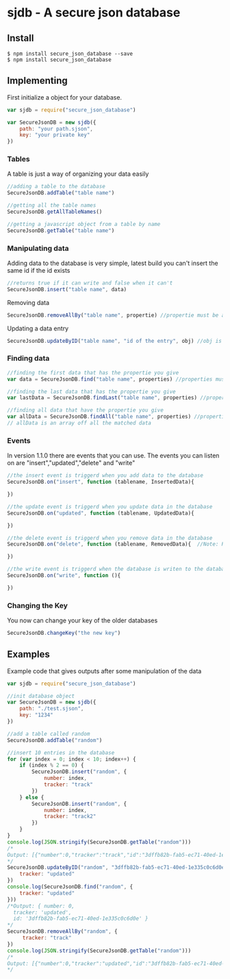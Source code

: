 # sjdb - A secure json database

## Install
```shell
$ npm install secure_json_database --save 
$ npm install secure_json_database
```

## Implementing
First initialize a object for your database.
```js
var sjdb = require("secure_json_database")

var SecureJsonDB = new sjdb({
    path: "your path.sjson",
    key: "your private key"
})
```

### Tables
A table is just a way of organizing your data easily

```js
//adding a table to the database
SecureJsonDB.addTable("table name")

//getting all the table names
SecureJsonDB.getAllTableNames()

//getting a javascript object from a table by name
SecureJsonDB.getTable("table name")
```

### Manipulating data
Adding data to the database is very simple, latest build you can't insert the same id if the id exists

```js
//returns true if it can write and false when it can't
SecureJsonDB.insert("table name", data)
```

Removing data

```js
SecureJsonDB.removeAllBy("table name", propertie) //propertie must be a object for example {id: "the id of a entry"}
```

Updating a data entry

```js
SecureJsonDB.updateByID("table name", "id of the entry", obj) //obj is an object with the uptedated data in it
```

### Finding data

```js
//finding the first data that has the propertie you give
var data = SecureJsonDB.find("table name", properties) //properties must be an object

//finding the last data that has the propertie you give
var lastData = SecureJsonDB.findLast("table name", properties) //properties must be an object

//finding all data that have the propertie you give
var allData = SecureJsonDB.findAll("table name", properties) //properties must be an object
// allData is an array off all the matched data
```

### Events

In version 1.1.0 there are events that you can use. The events you can listen on are "insert","updated","delete" and "write"

```js
//the insert event is triggerd when you add data to the database
SecureJsonDB.on("insert", function (tablename, InsertedData){

})

//the update event is triggerd when you update data in the database
SecureJsonDB.on("updated", function (tablename, UpdatedData){

})

//the delete event is triggerd when you remove data in the database
SecureJsonDB.on("delete", function (tablename, RemovedData){  //Note: RemovedData is an array of all entries that are removed 

})

//the write event is triggerd when the database is writen to the database file
SecureJsonDB.on("write", function (){

})
```

### Changing the Key

You now can change your key of the older databases 

```js
SecureJsonDB.changeKey("the new key")
``` 

## Examples

Example code that gives outputs after some manipulation of the data
```js
var sjdb = require("secure_json_database")

//init database object
var SecureJsonDB = new sjdb({
    path: "./test.sjson",
    key: "1234"
})

//add a table called random
SecureJsonDB.addTable("random")

//insert 10 entries in the database 
for (var index = 0; index < 10; index++) {
    if (index % 2 == 0) {
        SecureJsonDB.insert("random", {
            number: index,
            tracker: "track"
        })
    } else {
        SecureJsonDB.insert("random", {
            number: index,
            tracker: "track2"
        })
    }
}
console.log(JSON.stringify(SecureJsonDB.getTable("random")))
/*
Output: [{"number":0,"tracker":"track","id":"3dffb82b-fab5-ec71-40ed-1e335c0c6d0e"},{"number":1,"tracker":"track2","id":"0c59b061-7fcc-5aaf-3404-b0f9e04bebb5"},{"number":2,"tracker":"track","id":"9b38aa89-0f86-b2a3-8e01-378555f0723b"},{"number":3,"tracker":"track2","id":"6f0ca13d-9fa6-7aa9-87e0-5bbe20bafaf5"},{"number":4,"tracker":"track","id":"8303240e-2b0e-af9e-f4d8-de9737794d3d"},{"number":5,"tracker":"track2","id":"44583255-e229-3a51-4c4b-7ca82c6d5e1c"},{"number":6,"tracker":"track","id":"0e72f972-0273-c075-0435-5f4e65b7e56f"},{"number":7,"tracker":"track2","id":"8e93747d-1606-a180-f40c-facd2ee3b3ee"},{"number":8,"tracker":"track","id":"55f5994f-cc55-cfe4-2768-e447eab634dc"},{"number":9,"tracker":"track2","id":"c80abb1a-3185-fb5c-f2ec-45d476cc85ad"}]
*/
SecureJsonDB.updateByID("random", "3dffb82b-fab5-ec71-40ed-1e335c0c6d0e", {
    tracker: "updated"
})
console.log(SecureJsonDB.find("random", {
    tracker: "updated"
}))
/*Output: { number: 0,
  tracker: 'updated',
  id: '3dffb82b-fab5-ec71-40ed-1e335c0c6d0e' }
*/
SecureJsonDB.removeAllBy("random", {
     tracker: "track"
})
console.log(JSON.stringify(SecureJsonDB.getTable("random")))
/*
Output: [{"number":0,"tracker":"updated","id":"3dffb82b-fab5-ec71-40ed-1e335c0c6d0e"},{"number":1,"tracker":"track2","id":"0c59b061-7fcc-5aaf-3404-b0f9e04bebb5"},{"number":3,"tracker":"track2","id":"6f0ca13d-9fa6-7aa9-87e0-5bbe20bafaf5"},{"number":5,"tracker":"track2","id":"44583255-e229-3a51-4c4b-7ca82c6d5e1c"},{"number":7,"tracker":"track2","id":"8e93747d-1606-a180-f40c-facd2ee3b3ee"},{"number":9,"tracker":"track2","id":"60ff12a2-4b89-f2d2-3738-d8d155716574"}]
*/
```